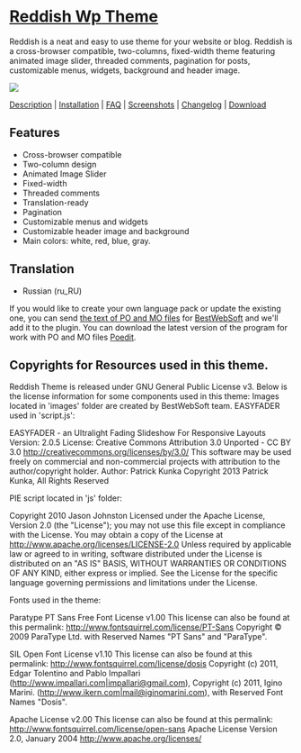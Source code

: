 <a href="http://bestwebsoft.com/theme/reddish/" target=_blank>Reddish Wp Theme</a>
================

Reddish is a neat and easy to use theme for your website or blog. Reddish is a cross-browser compatible, two-columns, fixed-width theme featuring animated image slider, threaded comments, pagination for posts, customizable menus, widgets, background and header image.

<img src="http://bestwebsoft.com/wp-content/uploads/2013/09/reddish-banner-wp.jpg" />

<a href="http://bestwebsoft.com/theme/reddish/#description" target=_blank>Description</a> | 
<a href="http://bestwebsoft.com/theme/reddish/#installation" target=_blank>Installation</a> | 
<a href="http://bestwebsoft.com/theme/reddish/#faq" target=_blank>FAQ</a> | 
<a href="http://bestwebsoft.com/theme/reddish/#screenshots" target=_blank>Screenshots</a> | 
<a href="http://bestwebsoft.com/theme/reddish/#changelog" target=_blank>Changelog</a> | 
<a href="http://bestwebsoft.com/theme/reddish/#download" target=_blank>Download</a>

Features
-----------------------------
* Cross-browser compatible
* Two-column design
* Animated Image Slider
* Fixed-width
* Threaded comments
* Translation-ready
* Pagination
* Customizable menus and widgets
* Customizable header image and background
* Main colors: white, red, blue, gray.


Translation
-----------------------------
* Russian (ru_RU)

If you would like to create your own language pack or update the existing one, you can send <a href="http://codex.wordpress.org/Translating_WordPress" target="_blank">the text of PO and MO files</a> for <a href="http://support.bestwebsoft.com" target="_blank">BestWebSoft</a> and we'll add it to the plugin. You can download the latest version of the program for work with PO and MO files  <a href="http://www.poedit.net/download.php" target="_blank">Poedit</a>.


Copyrights for Resources used in this theme.
-----------------------------

Reddish Theme is released under GNU General Public License v3. Below is the license information for some components used in this theme:
Images located in 'images' folder are created by BestWebSoft team.
EASYFADER used in 'script.js':

EASYFADER - an Ultralight Fading Slideshow For Responsive Layouts
Version: 2.0.5
License: Creative Commons Attribution 3.0 Unported - CC BY 3.0
http://creativecommons.org/licenses/by/3.0/
This software may be used freely on commercial and non-commercial projects with attribution to the author/copyright holder.
Author: Patrick Kunka
Copyright 2013 Patrick Kunka, All Rights Reserved

PIE script located in 'js' folder:

Copyright 2010 Jason Johnston
Licensed under the Apache License, Version 2.0 (the "License");
you may not use this file except in compliance with the License.
You may obtain a copy of the License at
http://www.apache.org/licenses/LICENSE-2.0
Unless required by applicable law or agreed to in writing, software
distributed under the License is distributed on an "AS IS" BASIS,
WITHOUT WARRANTIES OR CONDITIONS OF ANY KIND, either express or implied.
See the License for the specific language governing permissions and
limitations under the License.

Fonts used in the theme:

Paratype PT Sans Free Font License v1.00
This license can also be found at this permalink: http://www.fontsquirrel.com/license/PT-Sans
Copyright © 2009 ParaType Ltd.
with Reserved Names "PT Sans" and "ParaType".

SIL Open Font License v1.10
This license can also be found at this permalink: http://www.fontsquirrel.com/license/dosis
Copyright (c) 2011, Edgar Tolentino and Pablo Impallari (http://www.impallari.com|impallari@gmail.com),
Copyright (c) 2011, Igino Marini. (http://www.ikern.com|mail@iginomarini.com),
with Reserved Font Names &quot;Dosis&quot;.

Apache License v2.00
This license can also be found at this permalink: http://www.fontsquirrel.com/license/open-sans
Apache License
Version 2.0, January 2004
http://www.apache.org/licenses/
